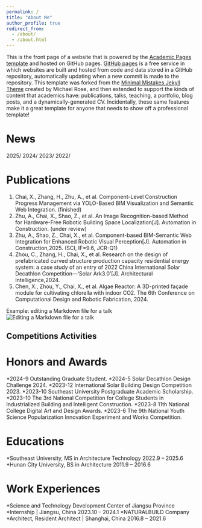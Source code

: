 ```yaml
---
permalink: /
title: "About Me"
author_profile: true
redirect_from: 
  - /about/
  - /about.html
---
```


This is the front page of a website that is powered by the [Academic Pages template](https://github.com/academicpages/academicpages.github.io) and hosted on GitHub pages. [GitHub pages](https://pages.github.com) is a free service in which websites are built and hosted from code and data stored in a GitHub repository, automatically updating when a new commit is made to the repository. This template was forked from the [Minimal Mistakes Jekyll Theme](https://mmistakes.github.io/minimal-mistakes/) created by Michael Rose, and then extended to support the kinds of content that academics have: publications, talks, teaching, a portfolio, blog posts, and a dynamically-generated CV. Incidentally, these same features make it a great template for anyone that needs to show off a professional template!


News
======
2025/
2024/
2023/
2022/


Publications
======
1. Chai, X., Zhang, H., Zhu, A., et al. Component-Level Construction Progress Management via YOLO-Based BIM Visualization and Semantic Web Integration. (finished)
1. Zhu, A., Chai, X., Shao, Z., et al. An Image Recognition-based Method for Hardware-Free Robotic Building Space Localization[J]. Automation in Construction. (under review)
1. Zhu, A., Shao, Z., Chai, X., et al. Component-based BIM-Semantic Web Integration for Enhanced Robotic Visual Perception[J]. Automation in Construction,2025. (SCI, IF=9.6, JCR-Q1)
1. Zhou, C., Zhang, H., Chai, X., et al. Research on the design of prefabricated curved structure production capacity residential energy system: a case study of an entry of 2022 China International Solar Decathlon Competition—‘Solar Ark3.0’[J]. Architectural Intelligence,2024.
1. Chen, X., Zhou, Y., Chai, X., et al. Algae Reactor: A 3D-printed façade module for cultivating chlorella with indoor CO2. The 6th Conference on Computational Design and Robotic Fabrication, 2024.

Example: editing a Markdown file for a talk
![Editing a Markdown file for a talk](/images/editing-talk.png)


Competitions Activities
------

Honors and Awards
======
*2024-9 Outstanding Graduate Student.
*2024-5 Solar Decathlon Design Challenge 2024.
*2023-12 International Solar Building Design Competition 2023.
*2023-10 Southeast University Postgraduate Academic Scholarship.
*2023-10 The 3rd National Competition for College Students in Industrialized Building and Intelligent Construction.
*2023-8 11th National College Digital Art and Design Awards.
*2023-6 The 9th National Youth Science Popularization Innovation Experiment and Works Competition.

Educations
======
*Southeast University, MS in Architecture Technology 2022.9 – 2025.6
*Hunan City University, BS in Architecture 2011.9 – 2016.6

Work Experiences
======
*Science and Technology Development Center of Jiangsu Province
  *Internship | Jiangsu, China 2023.10 – 2024.1
*NATURALBUILD Company
  *Architect, Resident Architect | Shanghai, China 2016.8 – 2021.6

